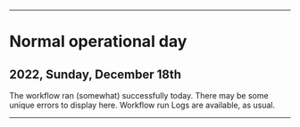 
***

# Normal operational day

## 2022, Sunday, December 18th

The workflow ran (somewhat) successfully today. There may be some unique errors to display here. Workflow run Logs are available, as usual.

***
